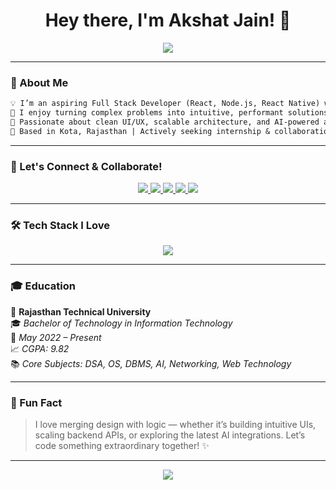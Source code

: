 <!-- GitHub Profile README by Akshat Jain -->

<h1 align="center">Hey there, I'm Akshat Jain! 👋</h1>
<p align="center">
  <img src="https://readme-typing-svg.herokuapp.com?font=Fira+Code&size=26&pause=1000&color=00FFFF&center=true&vCenter=true&width=900&lines=Aspiring+Full+Stack+Developer+%F0%9F%A7%91%E2%80%8D%F0%9F%92%BB;React+%2F+Next.js+%2F+MERN+Stack+Engineer+%E2%9A%99%EF%B8%8F;Mobile+Dev+with+React+Native+%F0%9F%94%8C;Lifelong+Learner+%E2%9C%8C%EF%B8%8F;Open+to+Collaboration+%F0%9F%92%97" />
</p>

---

### 💼 About Me

```txt
💡 I’m an aspiring Full Stack Developer (React, Node.js, React Native) with a strong foundation in DSA and system design.
🚀 I enjoy turning complex problems into intuitive, performant solutions.
🎨 Passionate about clean UI/UX, scalable architecture, and AI-powered apps.
📍 Based in Kota, Rajasthan | Actively seeking internship & collaboration opportunities.
```

---

### 🔗 Let's Connect & Collaborate!

<p align="center">
  <a href="mailto:akshatjain70233@gmail.com" target="_blank">
    <img src="https://img.shields.io/badge/Gmail-EA4335?style=for-the-badge&logo=gmail&logoColor=white" />
  </a>
  <a href="https://www.linkedin.com/in/withakshat" target="_blank">
    <img src="https://img.shields.io/badge/LinkedIn-0077B5?style=for-the-badge&logo=linkedin&logoColor=white" />
  </a>
  <a href="https://akshat-jain-portfolio.netlify.app" target="_blank">
    <img src="https://img.shields.io/badge/Portfolio-%23FF00FF?style=for-the-badge&logo=firefox&logoColor=white" />
  </a>
  <a href="https://leetcode.com/u/with_akshat" target="_blank">
    <img src="https://img.shields.io/badge/LeetCode-FFA116?style=for-the-badge&logo=leetcode&logoColor=black" />
  </a>
  <a href="https://www.geeksforgeeks.org/user/akshatja0zdw/" target="_blank">
    <img src="https://img.shields.io/badge/GFG-1f8b4c?style=for-the-badge&logo=geeksforgeeks&logoColor=white" />
  </a>
</p>

---

### 🛠️ Tech Stack I Love

<p align="center">
  <img src="https://skillicons.dev/icons?i=react,nextjs,nodejs,express,mongodb,postgres,tailwind,typescript,js,redux,docker,figma,git" />
</p>

---

### 🎓 Education

📍 **Rajasthan Technical University**  
🎓 *Bachelor of Technology in Information Technology*  
📅 *May 2022 – Present*  
📈 *CGPA: 9.82*  
📚 *Core Subjects: DSA, OS, DBMS, AI, Networking, Web Technology*

---

### 💬 Fun Fact

> I love merging design with logic — whether it’s building intuitive UIs, scaling backend APIs, or exploring the latest AI integrations. Let’s code something extraordinary together! ✨

---

<p align="center">
  <img src="https://capsule-render.vercel.app/api?type=waving&color=00ffff&height=150&section=footer" />
</p>
